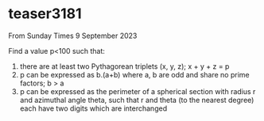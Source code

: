 # teaser3181

From Sunday Times 9 September 2023

Find a value p<100 such that:
1) there are at least two Pythagorean triplets (x, y, z); x + y + z = p
2) p can be expressed as b.(a+b) where a, b are odd and share no prime factors; b > a
3) p can be expressed as the perimeter of a spherical section with radius r and azimuthal angle theta, such that r and theta (to the nearest degree) each have two digits which are interchanged
